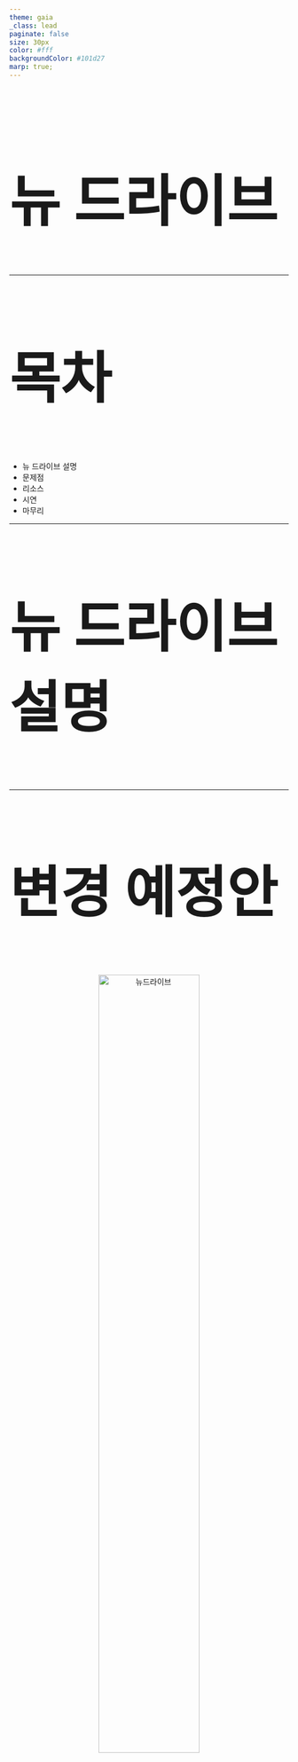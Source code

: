 ```yaml
---
theme: gaia
_class: lead
paginate: false
size: 30px
color: #fff
backgroundColor: #101d27
marp: true;
---
```

<style>
    h2 {
        font-size: 45px;
    }
</style>
<style scoped>
    h1 {
        font-size: 100px
    }
</style>

# 뉴 드라이브


---
## 목차
- 뉴 드라이브 설명
- 문제점
- 리소스
- 시연
- 마무리
---

<style scoped>
    section {
        text-align: center
    }
    h2 {
        margin-top: 21%;
        font-size: 100px
    } 
</style>
## 뉴 드라이브 설명

---

<style scoped>
p {
    text-align: center;
}
p > img {
    width: 60%;
    height: auto;
    vertical-align: top;
    margin-top: -15px;
}
</style>
## 변경 예정안
![뉴드라이브](image/new-drive.png)


---
<style scoped>
    section {
        text-align: center
    }
    h2 {
        margin-top: 21%;
        font-size: 100px
    } 
</style>
## 문제점

---
<style scoped>
p {
    text-align: center;
}
p > img {
    width: 60%;
    height: auto;
    vertical-align: top;
    margin-top: -15px;
}
</style>
## 마이박스 화면 구성
![뉴드라이브](image/splited-area.png)

---
<style scoped>
p {
    text-align: center;
}
p > img {
    width: 60%;
    height: auto;
    vertical-align: top;
    margin-top: -15px;
}
</style>
## 문제점
```markdown
# 프로젝트가 값 기반으로 작성

# 여러군데 저장소에 중복된 데이터를 저장

# 키로 저장소마다 동기화하여 화면을 구성

# 피쳐가 증가할 때마다, 동기화해야하는 저장소가 증가

# 복잡도가 계속 증가

# 개발 시간 증가, 유지보수성 감소
```

---
<style scoped>
    section {
        text-align: center
    }
    h2 {
        margin-top: 21%;
        font-size: 100px
    } 
</style>
## 리소스

---
<style scoped>
p {
    text-align: center;
}
p > img {
    width: 60%;
    height: auto;
    vertical-align: top;
    margin-top: -15px;
}
</style>
## LNB 에서 선택된 리소스
![리소스1](image/resource-1.png)

---
<style scoped>
p {
    text-align: center;
}
p > img {
    width: 60%;
    height: auto;
    vertical-align: top;
    margin-top: -15px;
}
</style>
## 컨텐츠에서 폴더 선택
![폴더선택](image/resource-selected-folder.png)

---
<style scoped>
p {
    text-align: center;
}
p > img {
    width: 60%;
    height: auto;
    vertical-align: top;
    margin-top: -15px;
}
</style>
## 컨텐츠에서 파일 선택
![파일선택](image/resource-selected-file.png)

---
<style scoped>
p {
    text-align: center;
}
p > img {
    width: 60%;
    height: auto;
    vertical-align: top;
    margin-top: 0px;
}
</style>
## 정보보기 패널
![리소스](image/synchronize-information.png)

---


<style scoped>
p {
    text-align: center;
}
p > img {
    width: 60%;
    height: auto;
    vertical-align: top;
    margin-top: -15px;
}선
</style>
## 하나의 리소스
```markdown
# 응용프로그램 내부에 하나의 리소스가 저장

# 리소스 속성은 리소스가 직접 수정

# 리소스 내부 속성의 변화는 뷰에 동기화

# 뷰는 리소스의 메서드를 호출하여 화면을 구성

# 개발시간 단축, 유지보수성 증가
```

---
<style scoped>
p {
    text-align: center;
}
p > img {
    width: 60%;
    height: auto;
    vertical-align: top;
    margin-top: -15px;
}
</style>
## 고려할 점
```markdown
# 페이지 별 리소스 속성의 타입이 다르다

# 페이지 별 리소스 동작 방식이 다르다

# 리소스는 리소스를 가질 수 있다

# 리소스는 컨텐츠를 가질 수 있다

# LNB와 컨텐츠에 보여줄 리소스 목록이 다르다

# LNB와 컨텐츠의 데이터 동기화가 어렵다
```

---
<style scoped>
p {
    text-align: center;
}
p > img {
    width: 60%;
    height: auto;
    vertical-align: top;
    margin-top: 0px;
}
</style>
## 리소스 추상화
![리소스](image/resource-inheritance-directly.png)

---

<style scoped>
p {
    text-align: center;
}
p > img {
    width: 60%;
    height: auto;
    vertical-align: top;
    margin-top: -15px;
}
</style>
## 리소스 구상 레이어
```markdown
# 리소스가 가지고 있는 공통점만 추상 타입에 작성

# 서로 다른 데이터 속성 저장

# 서로 다른 동작 구현
```

---
<style scoped>
p {
    text-align: center;
}
p > img {
    width: 60%;
    height: auto;
    vertical-align: top;
    margin-top: 0px;
}
</style>
## 폴더들과 컨텐츠 추상화
![리소스](image/resources-contents.png)

---

<style scoped>
p {
    text-align: center;
}
p > img {
    width: 60%;
    height: auto;
    vertical-align: top;
    margin-top: 0px;
}
</style>
## Resources 구상 레이어
![리소스](image/resources-hierarchy.png)

---

<style scoped>
p {
    text-align: center;
}
p > img {
    width: 60%;
    height: auto;
    vertical-align: top;
    margin-top: 0px;
}
</style>
## Contents 구상 레이어
![리소스](image/contents-hierarchy.png)

---
<style scoped>
p {
    text-align: center;
}
p > img {
    width: 60%;
    height: auto;
    vertical-align: top;
    margin-top: 0px;
}
</style>
## 내 드라이브 예시
![리소스](image/my-drive-hierarchy.png)

---

<style scoped>
p {
    text-align: center;
}
p > img {
    width: 60%;
    height: auto;
    vertical-align: top;
    margin-top: -15px;
}
</style>
## 자세한건 구상 레이어에서
```markdown
# 페이지 별로 다른 리소스들을 저장

# 페이지 별로 다른 컨텐츠를 저장

# 리소스는 하위 리소스들과 컨텐츠를 보유
```

---
<style scoped>
p {
    text-align: center;
}
p > img {
    width: 60%;
    height: auto;
    vertical-align: top;
    margin-top: 0px;
}
</style>
## 동기화
![리소스](image/synchronize.png)

---
<style scoped>
p {
    text-align: center;
}
p > img {
    width: 60%;
    height: auto;
    vertical-align: top;
    margin-top: -15px;
}
</style>
## 자세한건 구상 레이어에서
```markdown
# 선택된 폴더의 하위 폴더를 구성하기 위해 API를 요청

# 페이지의 컨텐츠를 구성하기 위해 API를 요청

# 하위 리소스 객체를 생성하고, Resources에 저장

# 페이지 컨텐츠 객체를 생성하고, Resources에 있는 객체와 비교

# Resources에 페이지 컨텐츠와 resourceKey가 같은 객체가 있다면 해당 객체 사용

# LNB에 있는 하위 폴더 목록과, 컨텐츠의 폴더 목록이 같은 객체로 동기화
```

---
<style scoped>
p {
    text-align: center;
}
p > img {
    width: 60%;
    height: auto;
    vertical-align: top;
    margin-top: 0px;
}
</style>
## 홈, 즐겨찾기
![리소스](image/home.png)

---
<style scoped>
p {
    text-align: center;
}
p > img {
    width: 60%;
    height: auto;
    vertical-align: top;
    margin-top: 0px;
}
</style>
## 메뉴, 트리 리소스로 추상화
![리소스](image/menu-tree.png)


---

<style scoped>
p {
    text-align: center;
}
p > img {
    width: 60%;
    height: auto;
    vertical-align: top;
    margin-top: 0px;
}
</style>
## 팩토리에서 페이지별 리소스 생성
![리소스](image/homefactory.png)

---


<style scoped>
p {
    text-align: center;
}
p > img {
    width: 60%;
    height: auto;
    vertical-align: top;
    margin-top: -15px;
}
</style>
## 추가로 고려할 점
```markdown
# 홈, 즐겨찾기에는 모든 타입의 리소스가 노출

# 홈, 즐겨찾기 컨텐츠가 로드된 이후 LNB 영역이 추가로 로드

# 홈, 즐겨찾기의 컨텐츠 리소스는 LNB영역과 실시간으로 동기화

# 홈, 즐겨찾기의 컨텐츠는 삭제 시 다시 로드
```

---
<style scoped>
p {
    text-align: center;
}
p > img {
    width: 60%;
    height: auto;
    vertical-align: top;
    margin-top: 0px;
}
</style>
## 캐시 구성
![리소스](image/cache-hierarchy.png)

---


<style scoped>
p {
    text-align: center;
}
p > img {
    width: 60%;
    height: auto;
    vertical-align: top;
    margin-top: 0px;
}
</style>
## 리소스에 캐시 주입
![리소스](image/cache-concrete.png)

---

<style scoped>
p {
    text-align: center;
}
p > img {
    width: 60%;
    height: auto;
    vertical-align: top;
    margin-top: -15px;
}
</style>
## Resources가 캐시에 추가 삭제
```markdown
# Resources가 폴더를 추가, 삭제시 캐시에 등록 및 삭제

# 페이지별 캐시는 추가, 삭제 시 이벤트를 발생 

# ResourceCacheManager는 페이지별 캐시에서 이벤트가 발생 시 상위로 이벤트 전파

# HomeResource, FavoriteResource는 이벤트 구독

# 추가 이벤트 발생 시 컨텐츠와 동기화

# 삭제 이벤트 발생 시 페이지 리로드
```

---


<style scoped>
p {
    text-align: center;
}
p > img {
    width: 60%;
    height: auto;
    vertical-align: top;
    margin-top: 0px;
}
</style>
## 전체 구성도
![리소스](image/whole-hierarchy.png)

---

<style scoped>
    section {
        text-align: center
    }
    h2 {
        margin-top: 21%;
        font-size: 100px
    } 
</style>
## 시연


---
## 마무리 (1)
```javascript
  const handleDrag = () => resource.select();

  const handleMove = () => resource.move();
  
  
  ...

  class MyDriveResource {
    public async move () {
      const resources = this.selected.getSelectedResources();// 선택된 리소스관리
      await Promise.all(resources.moveTo(this));             // API 통신
      this.appendChild(resources);                           // 내 폴더에 추가
    }
  }
```
---


## 마무리 (2)

```markdown
# 값 컨텍스트가 아닌 객체 컨텍스트로 구성

# 글로벌 객체는 지양

# 선택된 컨텐츠를 보관할 역할 객체 구성

# 리소스가 커지면 역할 분배, 합성 및 위임

# 모델 별 테스트 케이스

# 디버깅 방법 고민
```

---
<style scoped>
    section {
        text-align: center
    }
    h2 {
        margin-top: 21%;
        font-size: 100px
    } 
</style>
## 끗

